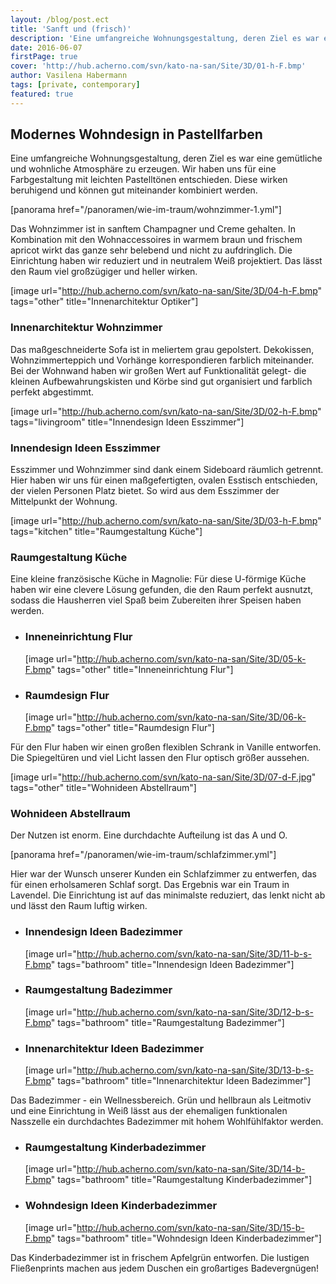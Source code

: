 ```yaml
---
layout: /blog/post.ect
title: 'Sanft und (frisch)'
description: 'Eine umfangreiche Wohnungsgestaltung, deren Ziel es war eine gemütliche und wohnliche Atmosphäre zu erzeugen. Wir haben uns für eine Farbgestaltung mit leichten Pastelltönen entschieden. Diese wirken beruhigend und können gut miteinander kombiniert werden.'
date: 2016-06-07
firstPage: true
cover: 'http://hub.acherno.com/svn/kato-na-san/Site/3D/01-h-F.bmp'
author: Vasilena Habermann
tags: [private, contemporary]
featured: true
---
```

## Modernes Wohndesign in **Pastellfarben**
Eine umfangreiche Wohnungsgestaltung, deren Ziel es war eine gemütliche und wohnliche Atmosphäre zu erzeugen. Wir haben uns für eine Farbgestaltung mit leichten Pastelltönen entschieden. Diese wirken beruhigend und können gut miteinander kombiniert werden.

[panorama href="/panoramen/wie-im-traum/wohnzimmer-1.yml"]

Das Wohnzimmer ist in sanftem Champagner und Creme gehalten. In Kombination mit den Wohnaccessoires in warmem braun und frischem apricot wirkt das ganze sehr belebend und nicht zu aufdringlich. Die Einrichtung haben wir reduziert und in neutralem Weiß projektiert. Das lässt den Raum viel großzügiger und heller wirken.

[image url="http://hub.acherno.com/svn/kato-na-san/Site/3D/04-h-F.bmp" tags="other" title="Innenarchitektur Optiker"]
### Innenarchitektur **Wohnzimmer**

Das maßgeschneiderte Sofa ist in meliertem grau gepolstert. Dekokissen, Wohnzimmerteppich und Vorhänge korrespondieren farblich miteinander.  Bei der Wohnwand haben wir großen Wert auf Funktionalität gelegt- die kleinen Aufbewahrungskisten und Körbe sind gut organisiert und farblich perfekt abgestimmt.

[image url="http://hub.acherno.com/svn/kato-na-san/Site/3D/02-h-F.bmp" tags="livingroom" title="Innendesign Ideen Esszimmer"]
### Innendesign Ideen **Esszimmer**

Esszimmer und Wohnzimmer sind dank einem Sideboard räumlich getrennt. Hier haben wir uns für einen maßgefertigten, ovalen Esstisch entschieden, der vielen Personen Platz bietet.  So wird aus dem Esszimmer der Mittelpunkt der Wohnung.

[image url="http://hub.acherno.com/svn/kato-na-san/Site/3D/03-h-F.bmp" tags="kitchen" title="Raumgestaltung Küche"]
### Raumgestaltung **Küche**

Eine kleine französische Küche in Magnolie: Für diese U-förmige Küche haben wir eine clevere Lösung gefunden, die den Raum perfekt ausnutzt, sodass die Hausherren viel Spaß beim Zubereiten ihrer Speisen haben werden.

-   ### Inneneinrichtung **Flur**
    [image url="http://hub.acherno.com/svn/kato-na-san/Site/3D/05-k-F.bmp" tags="other" title="Inneneinrichtung Flur"]
-   ### Raumdesign **Flur**
    [image url="http://hub.acherno.com/svn/kato-na-san/Site/3D/06-k-F.bmp" tags="other" title="Raumdesign Flur"]

Für den Flur haben wir einen großen flexiblen Schrank in Vanille entworfen.  Die Spiegeltüren und viel Licht lassen den Flur optisch größer aussehen.

[image url="http://hub.acherno.com/svn/kato-na-san/Site/3D/07-d-F.jpg" tags="other" title="Wohnideen Abstellraum"]
### Wohnideen **Abstellraum**

Der Nutzen ist enorm. Eine durchdachte Aufteilung ist das A und O.

[panorama href="/panoramen/wie-im-traum/schlafzimmer.yml"]

Hier war der Wunsch unserer Kunden ein Schlafzimmer zu entwerfen, das für einen erholsameren Schlaf sorgt. Das Ergebnis war ein Traum in Lavendel. Die Einrichtung ist auf das minimalste reduziert, das lenkt nicht ab und lässt den Raum luftig wirken.

-   ### Innendesign Ideen **Badezimmer**
    [image url="http://hub.acherno.com/svn/kato-na-san/Site/3D/11-b-s-F.bmp" tags="bathroom" title="Innendesign Ideen Badezimmer"]
-   ### Raumgestaltung **Badezimmer**
    [image url="http://hub.acherno.com/svn/kato-na-san/Site/3D/12-b-s-F.bmp" tags="bathroom" title="Raumgestaltung Badezimmer"]
-   ### Innenarchitektur Ideen **Badezimmer**
    [image url="http://hub.acherno.com/svn/kato-na-san/Site/3D/13-b-s-F.bmp" tags="bathroom" title="Innenarchitektur Ideen Badezimmer"]

Das Badezimmer - ein Wellnessbereich. Grün und hellbraun als Leitmotiv und eine Einrichtung in Weiß lässt aus der ehemaligen funktionalen Nasszelle ein durchdachtes Badezimmer mit hohem Wohlfühlfaktor werden.

-   ### Raumgestaltung **Kinderbadezimmer**
    [image url="http://hub.acherno.com/svn/kato-na-san/Site/3D/14-b-F.bmp" tags="bathroom" title="Raumgestaltung Kinderbadezimmer"]
-   ### Wohndesign Ideen **Kinderbadezimmer**
    [image url="http://hub.acherno.com/svn/kato-na-san/Site/3D/15-b-F.bmp" tags="bathroom" title="Wohndesign Ideen Kinderbadezimmer"]

Das Kinderbadezimmer ist in frischem Apfelgrün entworfen. Die lustigen Fließenprints machen aus jedem Duschen ein großartiges Badevergnügen!